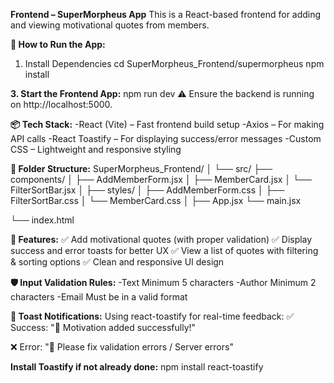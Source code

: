 **Frontend – SuperMorpheus App**
This is a React-based frontend for adding and viewing motivational quotes from members.

**🚀 How to Run the App:**
1. Install Dependencies
cd SuperMorpheus_Frontend/supermorpheus
npm install

**3. Start the Frontend App:**
npm run dev
⚠️ Ensure the backend is running on http://localhost:5000.

**📦 Tech Stack:**
-React (Vite) – Fast frontend build setup
-Axios – For making API calls
-React Toastify – For displaying success/error messages
-Custom CSS – Lightweight and responsive styling

**📁 Folder Structure:**
SuperMorpheus_Frontend/
│
└── src/
    ├── components/
    │   ├── AddMemberForm.jsx
    │   ├── MemberCard.jsx
    │   └── FilterSortBar.jsx
    │
    ├── styles/
    │   ├── AddMemberForm.css
    │   ├── FilterSortBar.css
    │   └── MemberCard.css
    │
    ├── App.jsx
    └── main.jsx

└── index.html


**🧪 Features:**
✅ Add motivational quotes (with proper validation)
✅ Display success and error toasts for better UX
✅ View a list of quotes with filtering & sorting options
✅ Clean and responsive UI design

**🛡️ Input Validation Rules:**
-Text	Minimum 5 characters
-Author	Minimum 2 characters
-Email	Must be in a valid format

**🔔 Toast Notifications:**
Using react-toastify for real-time feedback:
✅ Success:
"🎉 Motivation added successfully!"

❌ Error:
"🚫 Please fix validation errors / Server errors"

**Install Toastify if not already done:**
npm install react-toastify
